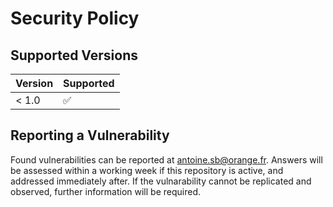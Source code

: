 # Security Policy

## Supported Versions

| Version | Supported          |
| ------- | ------------------ |
| < 1.0   | :white_check_mark: |

## Reporting a Vulnerability

Found vulnerabilities can be reported at antoine.sb@orange.fr.
Answers will be assessed within a working week if this repository is active, and addressed immediately after.
If the vulnarability cannot be replicated and observed, further information will be required.
